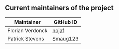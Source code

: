 ## Current maintainers of the project

| Maintainer             | GitHub ID                                               |
| ---------------------- | ------------------------------------------------------- |
| Florian Verdonck       | [nojaf](https://github.com/nojaf)                       |
| Patrick Stevens        | [Smaug123](https://github.com/Smaug123)                 |
